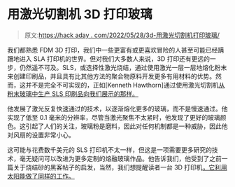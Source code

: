 # 用激光切割机 3D 打印玻璃

> 原文:[https://hack aday . com/2022/05/28/3d-用激光切割机打印玻璃/](https://hackaday.com/2022/05/28/3d-print-glass-with-a-laser-cutter/)

我们都熟悉 FDM 3D 打印，我们中一些更富有或更喜欢冒险的人甚至可能已经蹒跚地进入 SLA 打印机的世界。但对我们大多数人来说，3D 打印还有更远的一步，仍然遥不可及。SLS，或选择性激光烧结，通过使用激光一层一层地熔化粉末来创建印刷品，并且具有比其他方法的聚合物原料开发更多有用材料的优势。然而，这并不是完全不可实现的，正如[Kenneth Hawthorn]通过使用激光切割机[从粉末玻璃中生产 SLS 印刷品向我们展示的那样。](https://makerawaker.com/f/using-a-laser-cutter-as-a-3d-printer-for-glass)

他发展了激光反复快速通过的技术，以逐渐熔化更多的玻璃，而不是慢速通过。他实现了低至 0.1 毫米的分辨率，尽管当激光聚焦不太紧时，他发现了更好的玻璃颜色。这引起了人们的关注，玻璃粉是磨料，因此对任何机制都是一种威胁，因此他对风扇的设置非常小心。

这可能与花费数千美元的 SLS 打印机不太一样，但这是一项需要更多研究的技术，毫无疑问可以改进为更多定制的熔融玻璃作品。他告诉我们，他受到了之前一篇关于烧结砂的黑客帖子的启发，当然，我们想提醒读者一台 3D 打印机[，它利用太阳能做了同样的工作。](https://hackaday.com/2011/06/25/selective-solar-sintering-with-sand/)